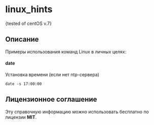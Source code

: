  

linux_hints
======
{tested of centOS v.7}

Описание
------ 
Примеры использования команд Linux в личных целях:

#### date

Установка времени (если нет ntp-сервера)

```date -s 17:00:00```

Лицензионное соглашение
------
Эту справочную информацию можно использовать бесплатно по лицензии **MIT**.